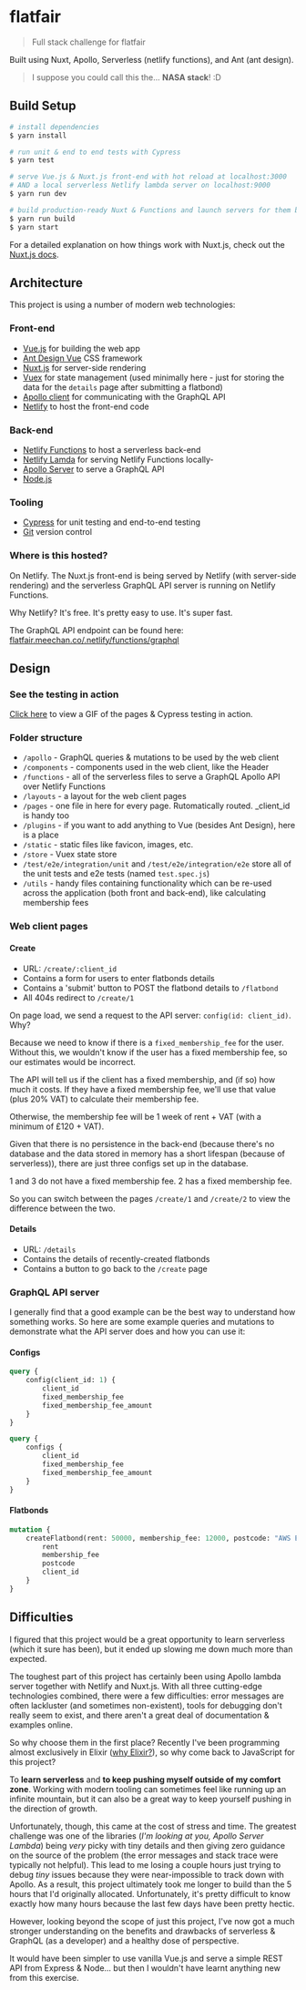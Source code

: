# flatfair

> Full stack challenge for flatfair

Built using Nuxt, Apollo, Serverless (netlify functions), and Ant (ant design). 

> I suppose you could call this the... **NASA stack**! :D

## Build Setup

``` bash
# install dependencies
$ yarn install

# run unit & end to end tests with Cypress
$ yarn test

# serve Vue.js & Nuxt.js front-end with hot reload at localhost:3000
# AND a local serverless Netlify lambda server on localhost:9000
$ yarn run dev

# build production-ready Nuxt & Functions and launch servers for them both
$ yarn run build
$ yarn start
```

For a detailed explanation on how things work with Nuxt.js, check out the [Nuxt.js docs](https://nuxtjs.org).

## Architecture

This project is using a number of modern web technologies:

### Front-end

- [Vue.js](https://vuejs.org/) for building the web app
- [Ant Design Vue](https://github.com/vueComponent/ant-design-vue) CSS framework
- [Nuxt.js](https://nuxtjs.org/) for server-side rendering
- [Vuex](https://vuex.vuejs.org/) for state management (used minimally here - just for storing the data for the `details` page after submitting a flatbond)
- [Apollo client](https://github.com/apollographql/apollo-client) for communicating with the GraphQL API
- [Netlify](http://netlify.com) to host the front-end code

### Back-end

- [Netlify Functions](https://www.netlify.com/features/functions/) to host a serverless back-end
- [Netlify Lamda](https://github.com/netlify/netlify-lambda) for serving Netlify Functions locally- 
- [Apollo Server](https://github.com/apollographql/apollo-server) to serve a GraphQL API
- [Node.js](https://nodejs.org/en/)


### Tooling

- [Cypress](https://www.cypress.io/) for unit testing and end-to-end testing
- [Git](https://git-scm.com/) version control

### Where is this hosted?

On Netlify. The Nuxt.js front-end is being served by Netlify (with server-side rendering) and the serverless GraphQL API server is running on Netlify Functions.

Why Netlify? It's free. It's pretty easy to use. It's super fast.

<!-- Visit the [live demo](https://flatfair.meechan.co/). -->

The GraphQL API endpoint can be found here: [flatfair.meechan.co/.netlify/functions/graphql](https://flatfair.meechan.co/.netlify/functions/graphql)

## Design

### See the testing in action

[Click here](https://imgur.com/wx9V6GB.gif) to view a GIF of the pages & Cypress testing in action.

### Folder structure

- `/apollo` - GraphQL queries & mutations to be used by the web client
- `/components` - components used in the web client, like the Header
- `/functions` - all of the serverless files to serve a GraphQL Apollo API over Netlify Functions
- `/layouts` - a layout for the web client pages
- `/pages` - one file in here for every page. Rutomatically routed. _client_id is handy too 
- `/plugins` - if you want to add anything to Vue (besides Ant Design), here is a place
- `/static` - static files like favicon, images, etc.
- `/store` - Vuex state store
- `/test/e2e/integration/unit` and `/test/e2e/integration/e2e` store all of the unit tests and e2e tests (named `test.spec.js`)
- `/utils` - handy files containing functionality which can be re-used across the application (both front and back-end), like calculating membership fees

### Web client pages

#### Create

- URL: `/create/:client_id`
- Contains a form for users to enter flatbonds details
- Contains a 'submit' button to POST the flatbond details to `/flatbond`
- All 404s redirect to `/create/1`

On page load, we send a request to the API server: `config(id: client_id)`. Why? 

Because we need to know if there is a `fixed_membership_fee` for the user. Without this, we wouldn't know if the user has a fixed membership fee, so our estimates would be incorrect. 

The API will tell us if the client has a fixed membership, and (if so) how much it costs. If they have a fixed membership fee, we'll use that value (plus 20% VAT) to calculate their membership fee.

Otherwise, the membership fee will be 1 week of rent + VAT (with a minimum of £120 + VAT).

Given that there is no persistence in the back-end (because there's no database and the data stored in memory has a short lifespan (because of serverless)), there are just three configs set up in the database.

1 and 3 do not have a fixed membership fee. 2 has a fixed membership fee.

So you can switch between the pages `/create/1` and `/create/2` to view the difference between the two.

#### Details

- URL: `/details`
- Contains the details of recently-created flatbonds
- Contains a button to go back to the `/create` page

### GraphQL API server

I generally find that a good example can be the best way to understand how something works. So here are some example queries and mutations to demonstrate what the API server does and how you can use it:

#### Configs

```graphql
query {
    config(client_id: 1) {
        client_id
        fixed_membership_fee
        fixed_membership_fee_amount
    }
}
```

```graphql
query {
    configs {
        client_id
        fixed_membership_fee
        fixed_membership_fee_amount
    }
}
```

#### Flatbonds

```graphql
mutation {
    createFlatbond(rent: 50000, membership_fee: 12000, postcode: "AWS EC2", client_id: 1) {
        rent
        membership_fee
        postcode
        client_id
    }
}
```

## Difficulties

I figured that this project would be a great opportunity to learn serverless (which it sure has been), but it ended up slowing me down much more than expected.

The toughest part of this project has certainly been using Apollo lambda server together with Netlify and Nuxt.js. With all three cutting-edge technologies combined, there were a few difficulties: error messages are often lackluster (and sometimes non-existent), tools for debugging don't really seem to exist, and there aren't a great deal of documentation & examples online.

So why choose them in the first place? Recently I've been programming almost exclusively in Elixir ([why Elixir?](https://medium.com/margobank/why-elixir-546427542c)), so why come back to JavaScript for this project?

To **learn serverless** and **to keep pushing myself outside of my comfort zone**. Working with modern tooling can sometimes feel like running up an infinite mountain, but it can also be a great way to keep yourself pushing in the direction of growth.

Unfortunately, though, this came at the cost of stress and time. The greatest challenge was one of the libraries (*I'm looking at you, Apollo Server Lambda*) being *very* picky with tiny details and then giving zero guidance on the source of the problem (the error messages and stack trace were typically not helpful). This lead to me losing a couple hours just trying to debug *tiny* issues because they were near-impossible to track down with Apollo. As a result, this project ultimately took me longer to build than the 5 hours that I'd originally allocated. Unfortunately, it's pretty difficult to know exactly how many hours because the last few days have been pretty hectic.

However, looking beyond the scope of just this project, I've now got a much stronger understanding on the benefits and drawbacks of serverless & GraphQL (as a developer) and a healthy dose of perspective.

It would have been simpler to use vanilla Vue.js and serve a simple REST API from Express & Node... but then I wouldn't have learnt anything new from this exercise.
